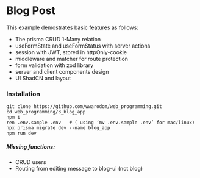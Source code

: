 # Blog Post

This example demostrates basic features as follows:
* The prisma CRUD 1-Many relation 
* useFormState and useFormStatus with server actions
* session with JWT, stored in httpOnly-cookie 
* middleware and matcher for route protection
* form validation with zod library
* server and client components design
* UI ShadCN and layout

### Installation
```
git clone https://github.com/wwarodom/web_programming.git
cd web_programming/3_blog_app
npm i
ren .env.sample .env   # ( using ‘mv .env.sample .env’ for mac/linux)
npx prisma migrate dev --name blog_app
npm run dev
```

##### Missing functions: 
- CRUD users
- Routing from editing message to blog-ui (not blog)
